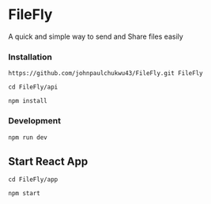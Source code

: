 # FileFly
A quick and simple way to send and Share files easily 


### Installation

``` 
https://github.com/johnpaulchukwu43/FileFly.git FileFly
```

```
cd FileFly/api

```
``` 
npm install 
```

### Development

``` npm run dev ```


## Start React App

``` 
cd FileFly/app 

```

```
npm start
```

